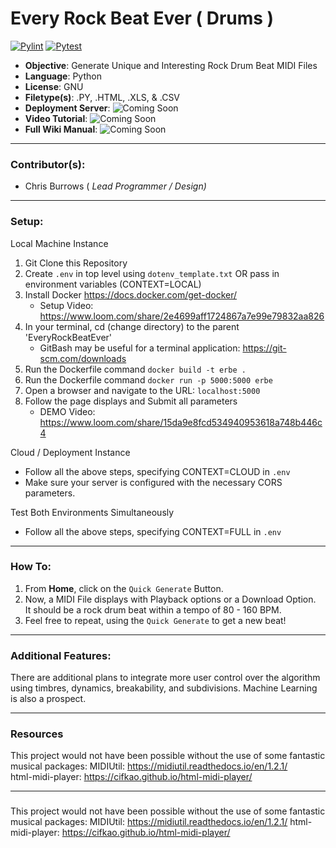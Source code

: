 # Every Rock Beat Ever ( Drums )
[![Pylint](https://github.com/cbradiodrums/Row_Eliminator_App/actions/workflows/pylint.yml/badge.svg)](https://github.com/cbradiodrums/Row_Eliminator_App/actions/workflows/pylint.yml)
[![Pytest](https://github.com/cbradiodrums/Row_Eliminator_App/actions/workflows/pytest.yml/badge.svg)](https://github.com/cbradiodrums/Row_Eliminator_App/actions/workflows/pytest.yml)
- <b>Objective</b>: Generate Unique and Interesting Rock Drum Beat MIDI Files
- <b>Language</b>: Python
- <b>License</b>: GNU
- <b>Filetype(s)</b>: .PY, .HTML, .XLS, & .CSV
- <b>Deployment Server</b>:  ![Coming Soon]()
- <b>Video Tutorial</b>:  ![Coming Soon]()
- <b>Full Wiki Manual</b>:  ![Coming Soon]()
---
### Contributor(s):
- Chris Burrows (<i> Lead Programmer / Design)</i>
---
### Setup:
Local Machine Instance
1. Git Clone this Repository
2. Create `.env` in top level using `dotenv_template.txt`
OR pass in environment variables (CONTEXT=LOCAL)
3. Install Docker https://docs.docker.com/get-docker/
   * Setup Video: https://www.loom.com/share/2e4699aff1724867a7e99e79832aa826
4. In your terminal, cd (change directory) to the parent 'EveryRockBeatEver'
    * GitBash may be useful for a terminal application: https://git-scm.com/downloads
5. Run the Dockerfile command `docker build -t erbe .`
6. Run the Dockerfile command `docker run -p 5000:5000 erbe`
7. Open a browser and navigate to the URL: `localhost:5000`
8. Follow the page displays and Submit all parameters
   * DEMO Video: https://www.loom.com/share/15da9e8fcd534940953618a748b446c4

Cloud / Deployment Instance
- Follow all the above steps, specifying CONTEXT=CLOUD in `.env`
- Make sure your server is configured with the necessary CORS parameters.

Test Both Environments Simultaneously
- Follow all the above steps, specifying CONTEXT=FULL in `.env`

---
### How To:
1. From **Home**, click on the `Quick Generate` Button.
2. Now, a MIDI File displays with Playback options or a Download Option.<br>
It should be a rock drum beat within a tempo of 80 - 160 BPM.
3. Feel free to repeat, using the `Quick Generate` to get a new beat!

---
### Additional Features:

There are additional plans to integrate more user control over the algorithm using
timbres, dynamics, breakability, and subdivisions. Machine Learning is also a prospect.

---
### Resources

This project would not have been possible without the use of some fantastic musical packages:
MIDIUtil: https://midiutil.readthedocs.io/en/1.2.1/ <br>
html-midi-player: https://cifkao.github.io/html-midi-player/

---
### 

This project would not have been possible without the use of some fantastic musical packages:
MIDIUtil: https://midiutil.readthedocs.io/en/1.2.1/
html-midi-player: https://cifkao.github.io/html-midi-player/











